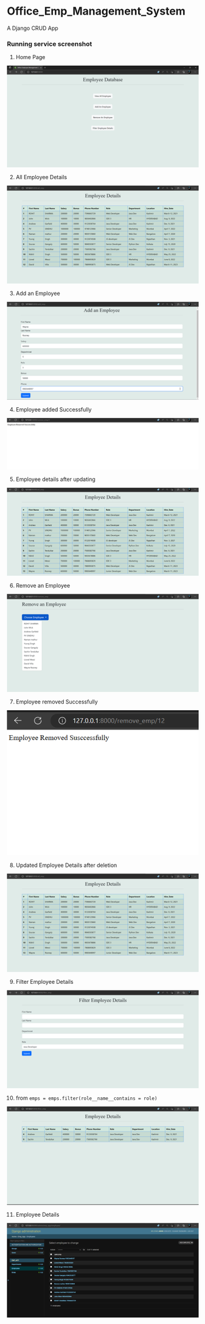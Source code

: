 # Office_Emp_Management_System
A Django CRUD App

### Running service screenshot

1. Home Page

![image](https://github.com/Sanketsingh77/Office_Emp_Management_System/blob/main/screenshots/Homepage.png)

2. All Employee Details

![image](https://github.com/Sanketsingh77/Office_Emp_Management_System/blob/main/screenshots/viewall_emp.png)

3. Add an Employee 

![image](https://github.com/Sanketsingh77/Office_Emp_Management_System/blob/main/screenshots/Add_emp.png)

4. Employee added Successfully

![image](https://github.com/Sanketsingh77/Office_Emp_Management_System/blob/main/screenshots/Added_message.png)

5. Employee details after updating 

![image](https://github.com/Sanketsingh77/Office_Emp_Management_System/blob/main/screenshots/updated_table.png)

6. Remove an Employee

![image](https://github.com/Sanketsingh77/Office_Emp_Management_System/blob/main/screenshots/Remove_emp.png)

7. Employee removed Successfully

![image](https://github.com/Sanketsingh77/Office_Emp_Management_System/blob/main/screenshots/removed_message.png)

8. Updated Employee Details after deletion

![image](https://github.com/Sanketsingh77/Office_Emp_Management_System/blob/main/screenshots/updated2_table.png)


9. Filter Employee Details

![image](https://github.com/Sanketsingh77/Office_Emp_Management_System/blob/main/screenshots/filter_emp.png)

10. from `emps = emps.filter(role__name__contains = role) `

![image](https://github.com/Sanketsingh77/Office_Emp_Management_System/blob/main/screenshots/filter_results.png)

11. Employee Details 

![image](https://github.com/Sanketsingh77/Office_Emp_Management_System/blob/main/screenshots/admin.png)


